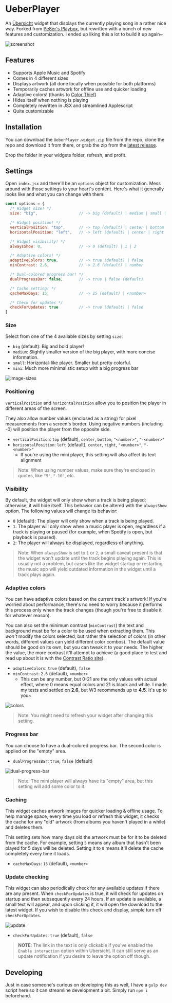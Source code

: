 
# UeberPlayer
An [Übersicht](http://tracesof.net/uebersicht/) widget that displays the currently playing song in a rather nice way. Forked from [Pe8er's Playbox](https://github.com/Pe8er/Playbox.widget), but rewritten with a bunch of new features and customization. I ended up liking this a lot to build it up again~

![screenshot](screenshot.png)

## Features
- Supports Apple Music and Spotify
- Comes in 4 different sizes
- Displays artwork (all done locally when possible for both platforms)
- Temporarily caches artwork for offline use and quicker loading
- Adaptive colors! (thanks to [Color Thief](https://lokeshdhakar.com/projects/color-thief/))
- Hides itself when nothing is playing
- Completely rewritten in JSX and streamlined Applescript
- Quite customizable

## Installation
You can download the `UeberPlayer.widget.zip` file from the repo, clone the repo and download it from there, or grab the zip from the [latest release](https://github.com/acluelessdanny/ueberplayer/releases/latest).

Drop the folder in your widgets folder, refresh, and profit.

## Settings
Open `index.jsx` and there'll be an `options` object for customization. Mess around with those settings to your heart's content. Here's what it generally looks like and what you can change with them:

```js
const options = {
  /* Widget size! */
  size: "big",                  // -> big (default) | medium | small | mini

  /* Widget position! */
  verticalPosition: "top",      // -> top (default) | center | bottom | "<number>" | "-<number>"
  horizontalPosition: "left",   // -> left (default) | center | right | "<number>" | "-<number>"

  /* Widget visibility! */
  alwaysShow: 0,                // -> 0 (default) | 1 | 2

  /* Adaptive colors! */
  adaptiveColors: true,         // -> true (default) | false
  minContrast: 2.6,             // -> 2.6 (default) | number

  /* Dual-colored progress bar! */
  dualProgressBar: false,       // -> true | false (default)

  /* Cache setting! */
  cacheMaxDays: 15,             // -> 15 (default) | <number>

  /* Check for updates */
  checkForUpdates: true         // -> true (default) | false
}
```

### Size
Select from one of the 4 available sizes by setting `size`:

- `big` (default): Big and bold player!
- `medium`: Slightly smaller version of the big player, with more concise information.
- `small`: Horizontal-like player. Smaller but pretty colorful.
- `mini`: Much more minimalistic setup with a big progress bar

![image-sizes](./images/sizes.png)

### Positioning
`verticalPosition` and `horizontalPosition` allow you to position the player in different areas of the screen.

They also allow number values (enclosed as a string) for pixel measurements from a screen's border. Using negative numbers (including -0) will position the player from the opposite side.

- `verticalPosition`: `top` (default), `center`, `bottom`, `"<number>"`, `"-<number>"`
- `horizontalPosition`: `left` (default), `center`, `right`, `"<number>"`, `"-<number>"`
  - If you're using the mini player, this setting will also affect its text alignment

> Note: When using number values, make sure they're enclosed in quotes, like `"5"`, `"-10"`, etc.

### Visibility
By default, the widget will only show when a track is being played; otherwise, it will hide itself. This behavior can be altered with the `alwaysShow` option. The following values will change its behavior:

- `0` (default): The player will only show when a track is being played.
- `1`: The player will only show when a music player is open, regardless if a track is playing or paused (for example, when Spotify is open, but playback is paused).
- `2`: The player will always be displayed, regardless of anything.

> Note: When `alwaysShow` is set to `1` or `2`, a small caveat present is that the widget won't update until the track begins playing again. This is usually not a problem, but cases like the widget startup or restarting the music app will yield outdated information in the widget until a track plays again.

### Adaptive colors
You can have adaptive colors based on the current track's artwork! If you're worried about performance, there's no need to worry because it performs this process only when the track changes (though you're free to disable it for whatever reason).

You can also set the minimum contrast (`minContrast`) the text and background must be for a color to be used when extracting them. This _won't_ modify the colors selected, but rather the selection of colors (in other words, different values can yield different color combos). The default value should be good on its own, but you can tweak it to your needs. The higher the value, the more contrast it'll attempt to achieve (a good place to test and read up about it is with the [Contrast Ratio site](https://contrast-ratio.com/)).

- `adaptiveColors`: `true` (default), `false`
- `minContrast`: `2.6` (default), `<number>`
  - This can be any number, but 0-21 are the only values with actual effect, where 0 means equal colors and 21 is black and white. I made my tests and settled on **2.6**, but W3 recommends up to **4.5**. It's up to you~

![colors](images/colors.png)

> Note: You might need to refresh your widget after changing this setting.

### Progress bar
You can choose to have a dual-colored progress bar. The second color is applied on the "empty" area.

- `dualProgressBar`: `true`, `false` (default)

![dual-progress-bar](images/dualbar.png)

> Note: The mini player will always have its "empty" area, but this setting will add some color to it.

### Caching
This widget caches artwork images for quicker loading & offline usage. To help manage space, every time you load or refresh this widget, it checks the cache for any "old" artwork (from albums you haven't played in a while) and deletes them.

This setting sets how many days old the artwork must be for it to be deleted from the cache. For example, setting `5` means any album that hasn't been played for 5 days will be deleted. Setting it to `0` means it'll delete the cache completely every time it loads.

- `cacheMaxDays`: `15` (default), `<number>`

### Update checking
This widget can also periodically check for any available updates if there are any present. When `checkForUpdates` is true, it will check for updates on startup and then subsequently every 24 hours. If an update is available, a small text will appear, and upon clicking it, it will open the download to the latest widget. If you wish to disable this check and display, simple turn off `checkForUpdates`.

![update](images/update.png)

- `checkForUpdates`: `true` (default), `false`

> **NOTE**: The link in the text is only clickable if you've enabled the `Enable interaction` option within Ubersicht. It can still serve as an update notification if you desire to leave the option off though.

## Developing
Just in case someone's curious on developing this as well, I have a `gulp dev` script here so it can streamline development a bit. Simply run `npm i` beforehand.
